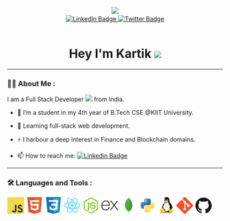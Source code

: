 <div id="header" align="center">
      <img src="https://media.giphy.com/media/v1.Y2lkPTc5MGI3NjExYmE3ZTE0ZmY0YjIzZjE5MTg4YzdlZjdkZjhkMDdlYzc2ZWMxNzMwNCZlcD12MV9pbnRlcm5hbF9naWZzX2dpZklkJmN0PXM/M9gbBd9nbDrOTu1Mqx/giphy.gif" width=100 />
      <div id="badges">
            <a href="https://www.linkedin.com/in/kartik-mishra-1446751b7/">
            <img src="https://img.shields.io/badge/LinkedIn-blue?style=for-the-badge&logo=linkedin&logoColor=white" alt="LinkedIn Badge"/>
            </a>
            <a href="https://twitter.com/TheRealKartik17">
            <img src="https://img.shields.io/badge/Twitter-blue?style=for-the-badge&logo=twitter&logoColor=white" alt="Twitter Badge"/>
            </a>
      </div>
      <img src="https://komarev.com/ghpvc/?username=kartikmishraa&style=flat-square&color=blue" alt=""/>
      <h1>
            Hey I'm Kartik
            <img src="https://media.giphy.com/media/hvRJCLFzcasrR4ia7z/giphy.gif" width="30px"/>
      </h1>
</div>

---

### :man_technologist: About Me :
I am a Full Stack Developer <img src="https://media.giphy.com/media/WUlplcMpOCEmTGBtBW/giphy.gif" width="30"> from India.

- :telescope: I’m a student in my 4th year of B.Tech CSE @KIIT University.

- :seedling: Learning full-stack web development.

- :zap: I harbour a deep interest in Finance and Blockchain domains.

- :mailbox: How to reach me: [![Linkedin Badge](https://img.shields.io/badge/-kartik-blue?style=flat&logo=Linkedin&logoColor=white)](https://www.linkedin.com/in/kartik-mishra-1446751b7/)

---

### :hammer_and_wrench: Languages and Tools :
<div>
      <img src="https://github.com/devicons/devicon/blob/master/icons/javascript/javascript-original.svg" title="JavaScript" alt="JavaScript" height=40 width=40 />
      <img src="https://github.com/devicons/devicon/blob/master/icons/html5/html5-original.svg" title="HTML" alt="HTML" height=40 width=40 />
      <img src="https://github.com/devicons/devicon/blob/master/icons/css3/css3-original.svg" title="CSS" alt="CSS" height=40 width=40 />
      <img src="https://github.com/devicons/devicon/blob/master/icons/react/react-original.svg" title="React" alt="React" height=40 width=40 />
      <img src="https://github.com/devicons/devicon/blob/master/icons/nodejs/nodejs-original.svg" title="Node" alt="Node" height=40 width=40 />
      <img src="https://github.com/devicons/devicon/blob/master/icons/express/express-original.svg" title="Express" alt="Express" height=40 width=40 />
      <img src="https://github.com/devicons/devicon/blob/master/icons/mongodb/mongodb-original.svg" title="MongoDB" alt="MongoDB" height=40 width=40 />
      <img src="https://github.com/devicons/devicon/blob/master/icons/python/python-original.svg" title="Python" alt="Python" height=40 width=40 />
      <img src="https://github.com/devicons/devicon/blob/master/icons/linux/linux-original.svg" title="Linux" alt="Linux" height=40 width=40 />
      <img src="https://github.com/devicons/devicon/blob/master/icons/git/git-original.svg" title="Git" alt="Git" height=40 width=40 />
      <img src="https://github.com/devicons/devicon/blob/master/icons/github/github-original.svg" title="GitHub" alt="GitHub" height=40 width=40 />
</div>

